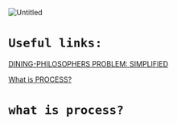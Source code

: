 ![Untitled](https://prod-files-secure.s3.us-west-2.amazonaws.com/4545711c-b38d-423b-b1f3-b1f09e5b7b95/0639052c-53dc-463d-b5db-3f504e1a38cb/Untitled.png)

# `Useful links:`

[DINING-PHILOSOPHERS PROBLEM: SIMPLIFIED](https://youtu.be/VSkvwzqo-Pk)

[What is PROCESS?](https://www.youtube.com/watch?v=RDDDs4ArZT8)

# `what is process?`
